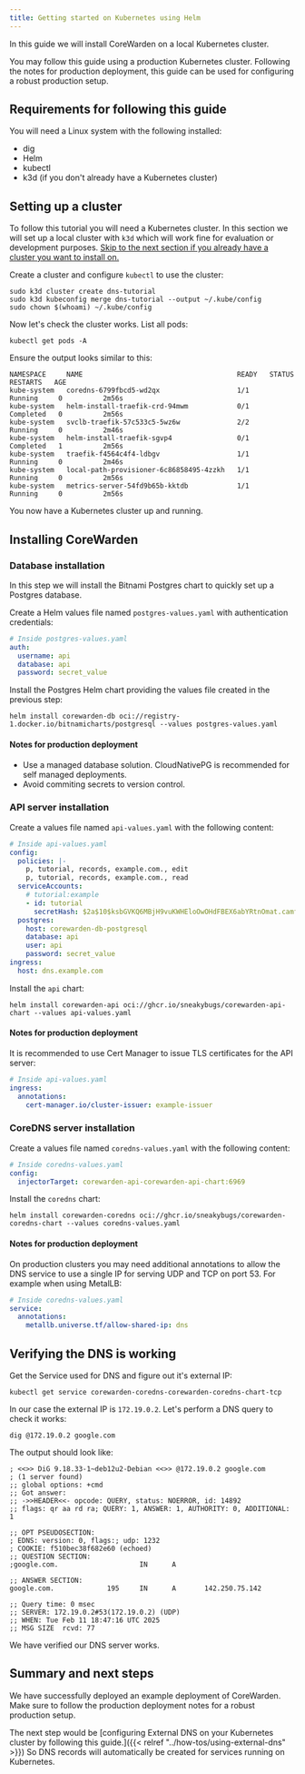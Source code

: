 ```yaml
---
title: Getting started on Kubernetes using Helm
---
```


In this guide we will install CoreWarden on a local Kubernetes cluster.

You may follow this guide using a production Kubernetes cluster.
Following the notes for production deployment, this guide can be used for
configuring a robust production setup.

## Requirements for following this guide

You will need a Linux system with the following installed:

- dig
- Helm
- kubectl
- k3d (if you don't already have a Kubernetes cluster)

## Setting up a cluster

To follow this tutorial you will need a Kubernetes cluster.
In this section we will set up a local cluster with `k3d` which will work fine for evaluation or development purposes.
[Skip to the next section if you already have a cluster you want to install on.](#installation)

Create a cluster and configure `kubectl` to use the cluster:


```
sudo k3d cluster create dns-tutorial
sudo k3d kubeconfig merge dns-tutorial --output ~/.kube/config
sudo chown $(whoami) ~/.kube/config
```

Now let's check the cluster works.
List all pods:

```
kubectl get pods -A
```

Ensure the output looks similar to this:

```
NAMESPACE     NAME                                      READY   STATUS      RESTARTS   AGE
kube-system   coredns-6799fbcd5-wd2qx                   1/1     Running     0          2m56s
kube-system   helm-install-traefik-crd-94mwm            0/1     Completed   0          2m56s
kube-system   svclb-traefik-57c533c5-5wz6w              2/2     Running     0          2m46s
kube-system   helm-install-traefik-sgvp4                0/1     Completed   1          2m56s
kube-system   traefik-f4564c4f4-ldbgv                   1/1     Running     0          2m46s
kube-system   local-path-provisioner-6c86858495-4zzkh   1/1     Running     0          2m56s
kube-system   metrics-server-54fd9b65b-kktdb            1/1     Running     0          2m56s
```

You now have a Kubernetes cluster up and running.

## Installing CoreWarden

### Database installation

In this step we will install the Bitnami Postgres chart to quickly set up a Postgres database.

Create a Helm values file named `postgres-values.yaml` with authentication credentials:

```yaml
# Inside postgres-values.yaml
auth:
  username: api
  database: api
  password: secret_value
```

Install the Postgres Helm chart providing the values file created in the previous step:

```
helm install corewarden-db oci://registry-1.docker.io/bitnamicharts/postgresql --values postgres-values.yaml
```

#### Notes for production deployment

- Use a managed database solution. CloudNativePG is recommended for self managed deployments.
- Avoid commiting secrets to version control.

### API server installation

Create a values file named `api-values.yaml` with the following content:

```yaml
# Inside api-values.yaml
config:
  policies: |-
    p, tutorial, records, example.com., edit
    p, tutorial, records, example.com., read
  serviceAccounts:
    # tutorial:example
    - id: tutorial
      secretHash: $2a$10$ksbGVKQ6MBjH9vuKWHEloOwOHdFBEX6abYRtnOmat.camf2ogIrmq
  postgres:
    host: corewarden-db-postgresql
    database: api
    user: api
    password: secret_value
ingress:
  host: dns.example.com
```

Install the `api` chart:

```
helm install corewarden-api oci://ghcr.io/sneakybugs/corewarden-api-chart --values api-values.yaml
```

#### Notes for production deployment

It is recommended to use Cert Manager to issue TLS certificates for the API server:

```yaml
# Inside api-values.yaml
ingress:
  annotations:
    cert-manager.io/cluster-issuer: example-issuer
```

### CoreDNS server installation

Create a values file named `coredns-values.yaml` with the following content:

```yaml
# Inside coredns-values.yaml
config:
  injectorTarget: corewarden-api-corewarden-api-chart:6969
```

Install the `coredns` chart:

```
helm install corewarden-coredns oci://ghcr.io/sneakybugs/corewarden-coredns-chart --values coredns-values.yaml
```

#### Notes for production deployment

On production clusters you may need additional annotations to allow the DNS service to use a single IP for serving UDP and TCP on port 53.
For example when using MetalLB:

```yaml
# Inside coredns-values.yaml
service:
  annotations:
    metallb.universe.tf/allow-shared-ip: dns
```

## Verifying the DNS is working

Get the Service used for DNS and figure out it's external IP:

```
kubectl get service corewarden-coredns-corewarden-coredns-chart-tcp
```

In our case the external IP is `172.19.0.2`. Let's perform a DNS query to check it
works:

```
dig @172.19.0.2 google.com
```

The output should look like:

```
; <<>> DiG 9.18.33-1~deb12u2-Debian <<>> @172.19.0.2 google.com
; (1 server found)
;; global options: +cmd
;; Got answer:
;; ->>HEADER<<- opcode: QUERY, status: NOERROR, id: 14892
;; flags: qr aa rd ra; QUERY: 1, ANSWER: 1, AUTHORITY: 0, ADDITIONAL: 1

;; OPT PSEUDOSECTION:
; EDNS: version: 0, flags:; udp: 1232
; COOKIE: f510bec38f682e60 (echoed)
;; QUESTION SECTION:
;google.com.                    IN      A

;; ANSWER SECTION:
google.com.             195     IN      A       142.250.75.142

;; Query time: 0 msec
;; SERVER: 172.19.0.2#53(172.19.0.2) (UDP)
;; WHEN: Tue Feb 11 18:47:16 UTC 2025
;; MSG SIZE  rcvd: 77
```

We have verified our DNS server works.

## Summary and next steps

We have successfully deployed an example deployment of CoreWarden.
Make sure to follow the production deployment notes for a robust production setup.

The next step would be [configuring External DNS on your Kubernetes cluster
by following this guide.]({{< relref "../how-tos/using-external-dns" >}})
So DNS records will automatically be created for services running on Kubernetes.
